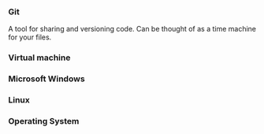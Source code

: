 ### Git

A tool for sharing and versioning code. Can be thought of as a time machine for your files.

### Virtual machine

### Microsoft Windows

### Linux

### Operating System
